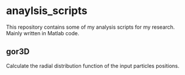 # anaylsis_scripts
This repository contains some of my analysis scripts for my research. Mainly written in Matlab code.

## gor3D
Calculate the radial distribution function of the input particles positions.
